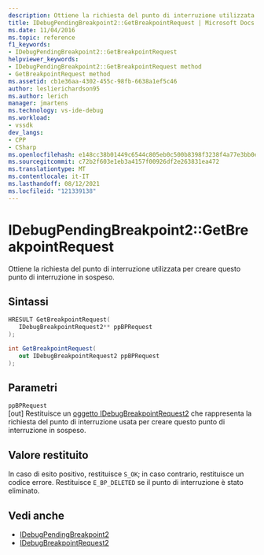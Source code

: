 ```yaml
---
description: Ottiene la richiesta del punto di interruzione utilizzata per creare questo punto di interruzione in sospeso.
title: IDebugPendingBreakpoint2::GetBreakpointRequest | Microsoft Docs
ms.date: 11/04/2016
ms.topic: reference
f1_keywords:
- IDebugPendingBreakpoint2::GetBreakpointRequest
helpviewer_keywords:
- IDebugPendingBreakpoint2::GetBreakpointRequest method
- GetBreakpointRequest method
ms.assetid: cb1e36aa-4302-455c-98fb-6638a1ef5c46
author: leslierichardson95
ms.author: lerich
manager: jmartens
ms.technology: vs-ide-debug
ms.workload:
- vssdk
dev_langs:
- CPP
- CSharp
ms.openlocfilehash: e148cc38b01449c6544c805eb0c500b8398f3238f4a77e3bb0ef36aa5cceabaa
ms.sourcegitcommit: c72b2f603e1eb3a4157f00926df2e263831ea472
ms.translationtype: MT
ms.contentlocale: it-IT
ms.lasthandoff: 08/12/2021
ms.locfileid: "121339138"
---
```

# <a name="idebugpendingbreakpoint2getbreakpointrequest"></a>IDebugPendingBreakpoint2::GetBreakpointRequest
Ottiene la richiesta del punto di interruzione utilizzata per creare questo punto di interruzione in sospeso.

## <a name="syntax"></a>Sintassi

```cpp
HRESULT GetBreakpointRequest( 
   IDebugBreakpointRequest2** ppBPRequest
);
```

```csharp
int GetBreakpointRequest( 
   out IDebugBreakpointRequest2 ppBPRequest
);
```

## <a name="parameters"></a>Parametri
`ppBPRequest`\
[out] Restituisce un [oggetto IDebugBreakpointRequest2](../../../extensibility/debugger/reference/idebugbreakpointrequest2.md) che rappresenta la richiesta del punto di interruzione usata per creare questo punto di interruzione in sospeso.

## <a name="return-value"></a>Valore restituito
 In caso di esito positivo, restituisce `S_OK`; in caso contrario, restituisce un codice errore. Restituisce `E_BP_DELETED` se il punto di interruzione è stato eliminato.

## <a name="see-also"></a>Vedi anche
- [IDebugPendingBreakpoint2](../../../extensibility/debugger/reference/idebugpendingbreakpoint2.md)
- [IDebugBreakpointRequest2](../../../extensibility/debugger/reference/idebugbreakpointrequest2.md)
